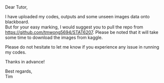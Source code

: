 Dear Tutor,

I have uploaded my codes, outputs and some unseen images data onto blackboard.\
But for your easy marking, I would suggest you to pull the repo from https://github.com/tmwong5694/STAT6207. Please be noted that it will take some time to download the images from kaggle.

Please do not hesitate to let me know if you experience any issue in running my codes.

Thanks in advance!

Best regards,\
Tim